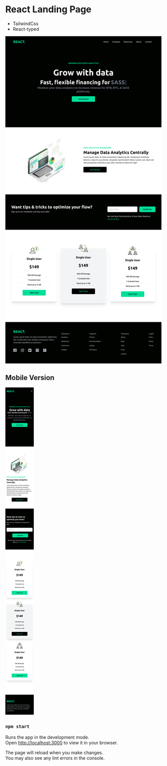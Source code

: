 # React Landing Page
- TailwindCss
- React-typed


![Screenshot 1](https://raw.githubusercontent.com/Josemar-cafumana/react-data-website/main/src/Assets/img-1.png)

## Mobile Version

![Screenshot 2](https://raw.githubusercontent.com/Josemar-cafumana/react-data-website/main/src/Assets/img-2.png)

### `npm start`

Runs the app in the development mode.\
Open [http://localhost:3000](http://localhost:3000) to view it in your browser.

The page will reload when you make changes.\
You may also see any lint errors in the console.
